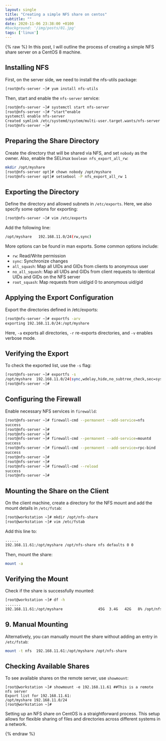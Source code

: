 ```yaml
---
layout: single
title: "Creating a simple NFS share on centos"
subtitle: ""
date: 2020-11-06 23:38:00 +0100
#background: '/img/posts/01.jpg'
tags: ['linux']
---
```

 
 {% raw %}
In this post, I will outline the process of creating a simple NFS share server on a CentOS 8 machine.

## Installing NFS
First, on the server side, we need to install the nfs-utils package:

````bash
[root@nfs-server ~]# yum install nfs-utils
````

Then, start and enable the ``nfs-server`` service:

````bash
[root@nfs-server ~]# systemctl start nfs-server
[root@nfs-server ~]# ^start^enable
systemctl enable nfs-server
Created symlink /etc/systemd/system/multi-user.target.wants/nfs-server.service → /usr/lib/systemd/system/nfs-server.service.
[root@nfs-server ~]# 
````

## Preparing the Share Directory
Create the directory that will be shared via NFS, and set ``nobody`` as the owner. Also, enable the SELinux ``boolean nfs_export_all_rw``:

````bash
mkdir /opt/myshare
[root@nfs-server opt]# chown nobody /opt/myshare
[root@nfs-server opt]# setsebool -P nfs_export_all_rw 1
````

## Exporting the Directory

Define the directory and allowed subnets in ``/etc/exports``. Here, we also specify some options for exporting:

````bash
[root@nfs-server ~]# vim /etc/exports
````

Add the following line:

````bash
/opt/myshare   192.168.11.0/24(rw,sync)
````

More options can be found in man exports. Some common options include:
* ``rw``: Read/Write permission
* ``sync``: Synchronize changes
* ``all_squash``: Map all UIDs and GIDs from clients to anonymous user
* ``no_all_squash``: Map all UIDs and GIDs from client requests to identical UIDs and GIDs on the NFS server
* ``root_squash``: Map requests from uid/gid 0 to anonymous uid/gid

## Applying the Export Configuration
Export the directories defined in /etc/exports:

````bash
[root@nfs-server ~]# exportfs -arv
exporting 192.168.11.0/24:/opt/myshare
````
Here, ``-a`` exports all directories, ``-r`` re-exports directories, and ``-v`` enables verbose mode.

## Verifying the Export
To check the exported list, use the ``-s`` flag:

````bash
[root@nfs-server ~]# exportfs -s
/opt/myshare  192.168.11.0/24(sync,wdelay,hide,no_subtree_check,sec=sys,rw,secure,root_squash,no_all_squash)
[root@nfs-server ~]# 
````

## Configuring the Firewall
Enable necessary NFS services in ``firewalld``:

````bash
[root@nfs-server ~]# firewall-cmd --permanent --add-service=nfs
success
[root@nfs-server ~]# 
[root@nfs-server ~]# 
[root@nfs-server ~]# firewall-cmd --permanent --add-service=mountd
success
[root@nfs-server ~]# firewall-cmd --permanent --add-service=rpc-bind
success
[root@nfs-server ~]# 
[root@nfs-server ~]# 
[root@nfs-server ~]# firewall-cmd --reload
success
[root@nfs-server ~]# 
````

## Mounting the Share on the Client

On the client machine, create a directory for the NFS mount and add the mount details in ``/etc/fstab``:

````bash
[root@workstation ~]# mkdir /opt/nfs-share
[root@workstation ~]# vim /etc/fstab
````

Add this line to:
````bash
......
192.168.11.61:/opt/myshare /opt/nfs-share nfs defaults 0 0
````

Then, mount the share:

````bash
mount -a
````

## Verifying the Mount
Check if the share is successfully mounted:

````bash
[root@workstation ~]# df -h
.......
192.168.11.61:/opt/myshare                45G  3.4G   42G   8% /opt/nfs-share
````

## 9. Manual Mounting
Alternatively, you can manually mount the share without adding an entry in ``/etc/fstab``:

````bash
mount -t nfs  192.168.11.61:/opt/myshare /opt/nfs-share
````

## Checking Available Shares
To see available shares on the remote server, use ``showmount``:

````
[root@workstation ~]# showmount -e 192.168.11.61 ##This is a remote nfs server
Export list for 192.168.11.61:
/opt/myshare 192.168.11.0/24
[root@workstation ~]# 
````

Setting up an NFS share on CentOS is a straightforward process. This setup allows for flexible sharing of files and directories across different systems in a network.








{% endraw %}